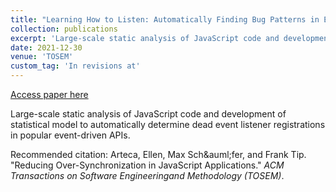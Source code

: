 ```yaml
---
title: "Learning How to Listen: Automatically Finding Bug Patterns in Event-Driven JavaScript APIs"
collection: publications
excerpt: 'Large-scale static analysis of JavaScript code and development of statistical model to automatically determine dead event listener registrations in popular event-driven APIs.'
date: 2021-12-30
venue: 'TOSEM'
custom_tag: 'In revisions at'
---
```


<a href='http://emarteca.github.io/files/tosem21.pdf'>Access paper here</a>

Large-scale static analysis of JavaScript code and development of statistical model to automatically determine dead event listener registrations in popular event-driven APIs.

Recommended citation: Arteca, Ellen, Max Sch&‌auml;fer, and Frank Tip.	"Reducing Over-Synchronization in JavaScript Applications." <i>ACM Transactions on Software Engineeringand Methodology (TOSEM)</i>.